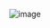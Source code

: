  ![image](https://user-images.githubusercontent.com/85360923/222962988-1b2f7566-44ff-4985-a148-1129c9a37c76.png)
